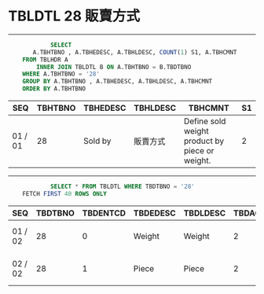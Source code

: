# TBLDTL 28 販賣方式 

---

```sql
            SELECT
       A.TBHTBNO , A.TBHEDESC, A.TBHLDESC, COUNT(1) S1, A.TBHCMNT
    FROM TBLHDR A
        INNER JOIN TBLDTL B ON A.TBHTBNO = B.TBDTBNO
    WHERE A.TBHTBNO = '28'
    GROUP BY A.TBHTBNO , A.TBHEDESC, A.TBHLDESC, A.TBHCMNT
    ORDER BY A.TBHTBNO

```

|SEQ|TBHTBNO|TBHEDESC|TBHLDESC|TBHCMNT|S1|
| -- | -- | -- | -- | -- | -- |
|01 / 01|28|Sold by|販賣方式|Define sold weight product by piece or weight.|2|


---


```sql
            SELECT * FROM TBLDTL WHERE TBDTBNO = '28'
    FETCH FIRST 40 ROWS ONLY

```

|SEQ|TBDTBNO|TBDENTCD|TBDEDESC|TBDLDESC|TBDACCES|TBDNUM1|TBDNUM2|TBDNUM3|TBDNUM4|TBDCHA1|TBDCHA2|TBDCHA3|TBDCHA4|TBDDAT1|TBDDAT2|TBDCRE|TBDUPD|TBDUSR|
| -- | -- | -- | -- | -- | -- | -- | -- | -- | -- | -- | -- | -- | -- | -- | -- | -- | -- | -- |
|01 / 02|28|0|Weight|Weight|2|null|null|null|null|null|null|null|null|null|null|2008-04-29 00:00:00.0|2015-05-29 19:00:49.0|SSFIX_25550|
|02 / 02|28|1|Piece|Piece|2|null|null|null|null|null|null|null|null|null|null|2008-04-29 00:00:00.0|2015-05-29 19:00:49.0|SSFIX_25550|

